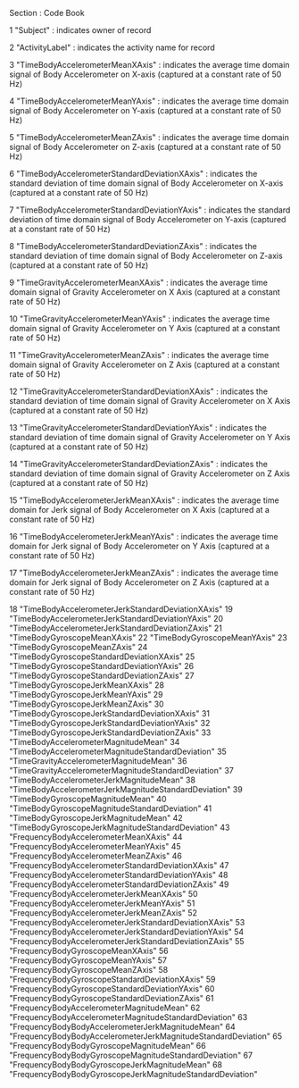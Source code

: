Section : Code Book

1 "Subject" : indicates owner of record 

2 "ActivityLabel" : indicates the activity name for record

3 "TimeBodyAccelerometerMeanXAxis" : indicates the average time domain signal of Body Accelerometer on X-axis (captured at a constant rate of 50 Hz) 

4 "TimeBodyAccelerometerMeanYAxis" : indicates the average time domain signal of Body Accelerometer on Y-axis (captured at a constant rate of 50 Hz) 

5 "TimeBodyAccelerometerMeanZAxis" : indicates the average time domain signal of Body Accelerometer on Z-axis (captured at a constant rate of 50 Hz) 

6 "TimeBodyAccelerometerStandardDeviationXAxis" : indicates the standard deviation of time domain signal of Body Accelerometer on X-axis (captured at a constant rate of 50 Hz) 

7 "TimeBodyAccelerometerStandardDeviationYAxis" : indicates the standard deviation of time domain signal of Body Accelerometer on Y-axis (captured at a constant rate of 50 Hz) 

8 "TimeBodyAccelerometerStandardDeviationZAxis" : indicates the standard deviation of time domain signal of Body Accelerometer on Z-axis (captured at a constant rate of 50 Hz) 

9 "TimeGravityAccelerometerMeanXAxis" : indicates the average time domain signal of Gravity Accelerometer on X Axis (captured at a constant rate of 50 Hz) 

10 "TimeGravityAccelerometerMeanYAxis" : indicates the average time domain signal of Gravity Accelerometer on Y Axis (captured at a constant rate of 50 Hz) 

11 "TimeGravityAccelerometerMeanZAxis" : indicates the average time domain signal of Gravity Accelerometer on Z Axis (captured at a constant rate of 50 Hz) 

12 "TimeGravityAccelerometerStandardDeviationXAxis" : indicates the standard deviation of time domain signal of Gravity Accelerometer on X Axis (captured at a constant rate of 50 Hz) 

13 "TimeGravityAccelerometerStandardDeviationYAxis" : indicates the standard deviation of time domain signal of Gravity Accelerometer on Y Axis (captured at a constant rate of 50 Hz) 

14 "TimeGravityAccelerometerStandardDeviationZAxis" : indicates the standard deviation of time domain signal of Gravity Accelerometer on Z Axis (captured at a constant rate of 50 Hz) 

15 "TimeBodyAccelerometerJerkMeanXAxis" : indicates the average time domain for Jerk signal of Body Accelerometer on X Axis (captured at a constant rate of 50 Hz) 

16 "TimeBodyAccelerometerJerkMeanYAxis" : indicates the average time domain for Jerk signal of Body Accelerometer on Y Axis (captured at a constant rate of 50 Hz) 

17 "TimeBodyAccelerometerJerkMeanZAxis" : indicates the average time domain for Jerk signal of Body Accelerometer on Z Axis (captured at a constant rate of 50 Hz) 

18 "TimeBodyAccelerometerJerkStandardDeviationXAxis"
19 "TimeBodyAccelerometerJerkStandardDeviationYAxis"
20 "TimeBodyAccelerometerJerkStandardDeviationZAxis"
21 "TimeBodyGyroscopeMeanXAxis" 
22 "TimeBodyGyroscopeMeanYAxis"
23 "TimeBodyGyroscopeMeanZAxis"
24 "TimeBodyGyroscopeStandardDeviationXAxis"
25 "TimeBodyGyroscopeStandardDeviationYAxis"
26 "TimeBodyGyroscopeStandardDeviationZAxis"
27 "TimeBodyGyroscopeJerkMeanXAxis" 
28 "TimeBodyGyroscopeJerkMeanYAxis" 
29 "TimeBodyGyroscopeJerkMeanZAxis"
30 "TimeBodyGyroscopeJerkStandardDeviationXAxis"
31 "TimeBodyGyroscopeJerkStandardDeviationYAxis"
32 "TimeBodyGyroscopeJerkStandardDeviationZAxis"
33 "TimeBodyAccelerometerMagnitudeMean"
34 "TimeBodyAccelerometerMagnitudeStandardDeviation"
35 "TimeGravityAccelerometerMagnitudeMean"
36 "TimeGravityAccelerometerMagnitudeStandardDeviation"
37 "TimeBodyAccelerometerJerkMagnitudeMean"
38 "TimeBodyAccelerometerJerkMagnitudeStandardDeviation"
39 "TimeBodyGyroscopeMagnitudeMean"
40 "TimeBodyGyroscopeMagnitudeStandardDeviation"
41 "TimeBodyGyroscopeJerkMagnitudeMean"
42 "TimeBodyGyroscopeJerkMagnitudeStandardDeviation"
43 "FrequencyBodyAccelerometerMeanXAxis"
44 "FrequencyBodyAccelerometerMeanYAxis"
45 "FrequencyBodyAccelerometerMeanZAxis"
46 "FrequencyBodyAccelerometerStandardDeviationXAxis"
47 "FrequencyBodyAccelerometerStandardDeviationYAxis"
48 "FrequencyBodyAccelerometerStandardDeviationZAxis"
49 "FrequencyBodyAccelerometerJerkMeanXAxis"
50 "FrequencyBodyAccelerometerJerkMeanYAxis"
51 "FrequencyBodyAccelerometerJerkMeanZAxis"
52 "FrequencyBodyAccelerometerJerkStandardDeviationXAxis"
53 "FrequencyBodyAccelerometerJerkStandardDeviationYAxis"
54 "FrequencyBodyAccelerometerJerkStandardDeviationZAxis"
55 "FrequencyBodyGyroscopeMeanXAxis"
56 "FrequencyBodyGyroscopeMeanYAxis"
57 "FrequencyBodyGyroscopeMeanZAxis"
58 "FrequencyBodyGyroscopeStandardDeviationXAxis"
59 "FrequencyBodyGyroscopeStandardDeviationYAxis"
60 "FrequencyBodyGyroscopeStandardDeviationZAxis"
61 "FrequencyBodyAccelerometerMagnitudeMean"
62 "FrequencyBodyAccelerometerMagnitudeStandardDeviation"
63 "FrequencyBodyBodyAccelerometerJerkMagnitudeMean"
64 "FrequencyBodyBodyAccelerometerJerkMagnitudeStandardDeviation"
65 "FrequencyBodyBodyGyroscopeMagnitudeMean"
66 "FrequencyBodyBodyGyroscopeMagnitudeStandardDeviation"
67 "FrequencyBodyBodyGyroscopeJerkMagnitudeMean"
68 "FrequencyBodyBodyGyroscopeJerkMagnitudeStandardDeviation"